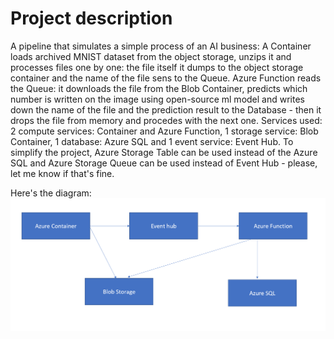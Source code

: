 # Project description

A pipeline that simulates a simple process of an AI business: A Container loads archived MNIST dataset from the object storage, unzips it and processes files one by one: the file itself it dumps to the object storage container and the name of the file sens to the Queue. Azure Function reads the Queue: it downloads the file from the Blob Container, predicts which number is written on the image using open-source ml model and writes down the name of the file and the prediction result to the Database - then it drops the file from memory and procedes with the next one. Services used: 2 compute services: Container and Azure Function, 1 storage service: Blob Container, 1 database: Azure SQL and 1 event service: Event Hub.
To simplify the project, Azure Storage Table can be used instead of the Azure SQL and Azure Storage Queue can be used instead of Event Hub - please, let me know if that's fine. 

Here's the diagram:
![Diagram](https://github.com/SolomiyaBranets/cloud_platforms/blob/master/project/diagram.PNG)
